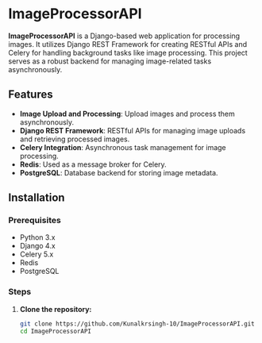 # ImageProcessorAPI

**ImageProcessorAPI** is a Django-based web application for processing images. It utilizes Django REST Framework for creating RESTful APIs and Celery for handling background tasks like image processing. This project serves as a robust backend for managing image-related tasks asynchronously.

## Features

- **Image Upload and Processing**: Upload images and process them asynchronously.
- **Django REST Framework**: RESTful APIs for managing image uploads and retrieving processed images.
- **Celery Integration**: Asynchronous task management for image processing.
- **Redis**: Used as a message broker for Celery.
- **PostgreSQL**: Database backend for storing image metadata.

## Installation

### Prerequisites

- Python 3.x
- Django 4.x
- Celery 5.x
- Redis
- PostgreSQL

### Steps

1. **Clone the repository:**

   ```bash
   git clone https://github.com/Kunalkrsingh-10/ImageProcessorAPI.git
   cd ImageProcessorAPI
